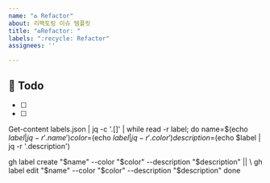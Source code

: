 ```yaml
---
name: "♻️ Refactor"
about: 리팩토링 이슈 템플릿
title: "♻️Refactor: "
labels: ":recycle: Refactor"
assignees: ''

---
```


##  :memo: Todo
- [ ]
- [ ]

Get-content labels.json | jq -c '.[]' | while read -r label; do
name=$(echo $label | jq -r '.name')
color=$(echo $label | jq -r '.color')
description=$(echo $label | jq -r '.description')

gh label create "$name" --color "$color" --description "$description" || \
gh label edit "$name" --color "$color" --description "$description"
done